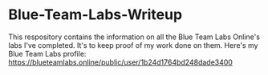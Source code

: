 # Blue-Team-Labs-Writeup

This respository contains the information on all the Blue Team Labs Online's labs I've completed. It's to keep proof of my work done on them. 
Here's my Blue Team Labs profile: https://blueteamlabs.online/public/user/1b24d1764bd248dade3400
